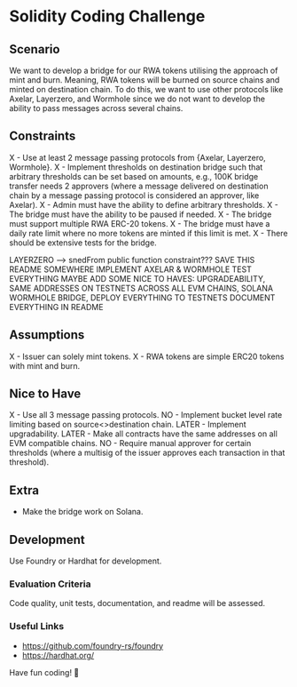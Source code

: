 # Solidity Coding Challenge

## Scenario

We want to develop a bridge for our RWA tokens utilising the approach of mint and burn. Meaning, RWA tokens will be burned on source chains and minted on destination chain. To do this, we want to use other protocols like Axelar, Layerzero, and Wormhole since we do not want to develop the ability to pass messages across several chains.

## Constraints

X - Use at least 2 message passing protocols from {Axelar, Layerzero, Wormhole}.
X - Implement thresholds on destination bridge such that arbitrary thresholds can be set based on amounts, e.g., 100K bridge transfer needs 2 approvers (where a message delivered on destination chain by a message passing protocol is considered an approver, like Axelar).
X - Admin must have the ability to define arbitrary thresholds.
X - The bridge must have the ability to be paused if needed.
X - The bridge must support multiple RWA ERC-20 tokens.
X - The bridge must have a daily rate limit where no more tokens are minted if this limit is met.
X - There should be extensive tests for the bridge.

LAYERZERO --> snedFrom public function constraint???
SAVE THIS README SOMEWHERE
IMPLEMENT AXELAR & WORMHOLE
TEST EVERYTHING
MAYBE ADD SOME NICE TO HAVES: 
    UPGRADEABILITY, SAME ADDRESSES ON TESTNETS ACROSS ALL EVM CHAINS, SOLANA WORMHOLE BRIDGE,
DEPLOY EVERYTHING TO TESTNETS
DOCUMENT EVERYTHING IN README

## Assumptions

X - Issuer can solely mint tokens.
X - RWA tokens are simple ERC20 tokens with mint and burn.

## Nice to Have

X - Use all 3 message passing protocols.
NO - Implement bucket level rate limiting based on source<>destination chain.
LATER - Implement upgradability.
LATER - Make all contracts have the same addresses on all EVM compatible chains.
NO - Require manual approver for certain thresholds (where a multisig of the issuer approves each transaction in that threshold).

## Extra

- Make the bridge work on Solana.

## Development

Use Foundry or Hardhat for development.

### Evaluation Criteria

Code quality, unit tests, documentation, and readme will be assessed.

### Useful Links
- https://github.com/foundry-rs/foundry
- https://hardhat.org/ 


Have fun coding! 🚀

